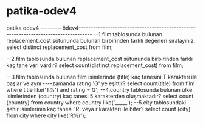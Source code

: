 # patika-odev4
patika odev4
---------ödev4-----------------------------------------------------------------------------------
--1.film tablosunda bulunan replacement_cost sütununda bulunan birbirinden farklı değerleri sıralayınız.
	select distinct replacement_cost from film;

--2.film tablosunda bulunan replacement_cost sütununda birbirinden farklı kaç tane veri vardır?
	select count(distinct replacement_cost) from film;

--3.film tablosunda bulunan film isimlerinde (title) kaç tanesini T karakteri ile başlar ve aynı 
----zamanda rating 'G' ye eşittir?
	select count(title) from film
	where title like('T%') and rating ='G';
--4.country tablosunda bulunan ülke isimlerinden (country) kaç tanesi 5 karakterden oluşmaktadır?
	select count (country) from country
	where country like('_____');
--5.city tablosundaki şehir isimlerinin kaç tanesi 'R' veya r karakteri ile biter?
	select count (city) from city
	where city like('R%r');
